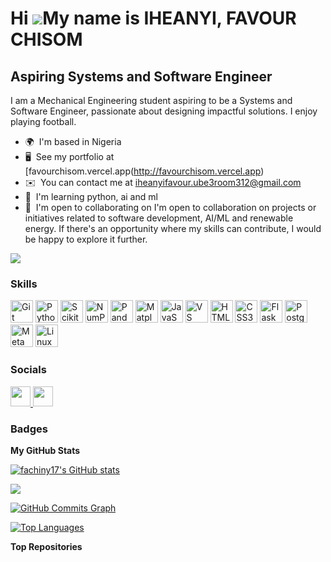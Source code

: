 Hi ![](https://user-images.githubusercontent.com/18350557/176309783-0785949b-9127-417c-8b55-ab5a4333674e.gif)My name is IHEANYI, FAVOUR CHISOM
==============================================================================================================================================

Aspiring Systems and Software Engineer
--------------------------------------

I am a Mechanical Engineering student aspiring to be a Systems and Software Engineer, passionate about designing impactful solutions. I enjoy playing football.

* 🌍  I'm based in Nigeria
* 🖥️  See my portfolio at [favourchisom.vercel.app(http://favourchisom.vercel.app)
* ✉️  You can contact me at [iheanyifavour.ube3room312@gmail.com](mailto:iheanyifavour.ube3room312@gmail.com)
* 🧠  I'm learning python, ai and ml
* 🤝  I'm open to collaborating on I'm open to collaboration on projects or initiatives related to software development, AI/ML and renewable energy. If there's an opportunity where my skills can contribute, I would be happy to explore it further.

<a href="https://www.github.com/fachiny17" target="_blank" rel="noreferrer"><img
src="https://img.shields.io/github/followers/fachiny17?logo=github&style=for-the-badge&color=0891b2&labelColor=1c1917" /></a>

### Skills


<p align="left">
<a href="https://git-scm.com/" target="_blank" rel="noreferrer"><img src="https://raw.githubusercontent.com/danielcranney/readme-generator/main/public/icons/skills/git-colored.svg" width="36" height="36" alt="Git" /></a>
<a href="https://www.python.org/" target="_blank" rel="noreferrer"><img src="https://raw.githubusercontent.com/danielcranney/readme-generator/main/public/icons/skills/python-colored.svg" width="36" height="36" alt="Python" /></a>
<a href="https://scikit-learn.org/" target="_blank" rel="noreferrer"><img src="https://img.shields.io/badge/scikit--learn-%23F7931E.svg?style=for-the-badge&logo=scikit-learn&logoColor=white" width="auto" height="36" alt="Scikit-learn" /></a>
<a href="https://numpy.org/" target="_blank" rel="noreferrer"><img src="https://img.shields.io/badge/numpy-%23013243.svg?style=for-the-badge&logo=numpy&logoColor=white" width="auto" height="36" alt="NumPy" /></a>
<a href="https://pandas.pydata.org/" target="_blank" rel="noreferrer"><img src="https://img.shields.io/badge/pandas-%23150458.svg?style=for-the-badge&logo=pandas&logoColor=white" width="auto" height="36" alt="Pandas" /></a>
<a href="https://matplotlib.org/" target="_blank" rel="noreferrer"><img src="https://img.shields.io/badge/Matplotlib-%23ffffff.svg?style=for-the-badge&logo=Matplotlib&logoColor=black" width="auto" height="36" alt="Matplotlib" /></a>
<a href="https://developer.mozilla.org/en-US/docs/Web/JavaScript" target="_blank" rel="noreferrer"><img src="https://raw.githubusercontent.com/danielcranney/readme-generator/main/public/icons/skills/javascript-colored.svg" width="36" height="36" alt="JavaScript" /></a>
<a href="https://code.visualstudio.com/" target="_blank" rel="noreferrer"><img src="https://raw.githubusercontent.com/danielcranney/readme-generator/main/public/icons/skills/visualstudiocode.svg" width="36" height="36" alt="VS Code" /></a>
<a href="https://developer.mozilla.org/en-US/docs/Glossary/HTML5" target="_blank" rel="noreferrer"><img src="https://raw.githubusercontent.com/danielcranney/readme-generator/main/public/icons/skills/html5-colored.svg" width="36" height="36" alt="HTML5" /></a>
<a href="https://www.w3.org/TR/CSS/#css" target="_blank" rel="noreferrer"><img src="https://raw.githubusercontent.com/danielcranney/readme-generator/main/public/icons/skills/css3-colored.svg" width="36" height="36" alt="CSS3" /></a>
<a href="https://flask.palletsprojects.com/en/2.0.x/" target="_blank" rel="noreferrer"><img src="https://raw.githubusercontent.com/danielcranney/readme-generator/main/public/icons/skills/flask-colored-dark.svg" width="36" height="36" alt="Flask" /></a>
<a href="https://www.postgresql.org/" target="_blank" rel="noreferrer"><img src="https://raw.githubusercontent.com/danielcranney/readme-generator/main/public/icons/skills/postgresql-colored.svg" width="36" height="36" alt="PostgreSQL" /></a><a href="https://metamask.io/" target="_blank" rel="noreferrer"><img src="https://raw.githubusercontent.com/danielcranney/readme-generator/main/public/icons/skills/metamask-colored.svg" width="36" height="36" alt="MetaMask" /></a>
<a href="https://www.linux.org" target="_blank" rel="noreferrer"><img src="https://raw.githubusercontent.com/danielcranney/readme-generator/main/public/icons/skills/linux-colored.svg" width="36" height="36" alt="Linux" /></a>
</p>


### Socials

<p align="left"> <a href="https://www.github.com/fachiny17" target="_blank" rel="noreferrer"> <picture> <source media="(prefers-color-scheme: dark)" srcset="https://raw.githubusercontent.com/danielcranney/readme-generator/main/public/icons/socials/github-dark.svg" /> <source media="(prefers-color-scheme: light)" srcset="https://raw.githubusercontent.com/danielcranney/readme-generator/main/public/icons/socials/github.svg" /> <img src="https://raw.githubusercontent.com/danielcranney/readme-generator/main/public/icons/socials/github.svg" width="32" height="32" /> </picture> </a> <a href="https://www.linkedin.com/in/fachiny17" target="_blank" rel="noreferrer"> <picture> <source media="(prefers-color-scheme: dark)" srcset="https://raw.githubusercontent.com/danielcranney/readme-generator/main/public/icons/socials/linkedin-dark.svg" /> <source media="(prefers-color-scheme: light)" srcset="https://raw.githubusercontent.com/danielcranney/readme-generator/main/public/icons/socials/linkedin.svg" /> <img src="https://raw.githubusercontent.com/danielcranney/readme-generator/main/public/icons/socials/linkedin.svg" width="32" height="32" /> </picture> </a></p>

### Badges

<b>My GitHub Stats</b>

<a href="http://www.github.com/fachiny17"><img src="https://github-readme-stats.vercel.app/api?username=fachiny17&show_icons=true&hide=&count_private=true&title_color=0891b2&text_color=ffffff&icon_color=0891b2&bg_color=1c1917&hide_border=true&show_icons=true" alt="fachiny17's GitHub stats" /></a>

<a href="http://www.github.com/fachiny17"><img src="https://github-readme-streak-stats.herokuapp.com/?user=fachiny17&stroke=ffffff&background=1c1917&ring=0891b2&fire=0891b2&currStreakNum=ffffff&currStreakLabel=0891b2&sideNums=ffffff&sideLabels=ffffff&dates=ffffff&hide_border=true" /></a>

<a href="http://www.github.com/fachiny17"><img src="https://github-readme-activity-graph.cyclic.app/graph?username=fachiny17&bg_color=1c1917&color=ffffff&line=0891b2&point=ffffff&area_color=1c1917&area=true&hide_border=true&custom_title=GitHub%20Commits%20Graph" alt="GitHub Commits Graph" /></a>

<a href="https://github.com/fachiny17" align="left"><img src="https://github-readme-stats.vercel.app/api/top-langs/?username=fachiny17&langs_count=10&title_color=0891b2&text_color=ffffff&icon_color=0891b2&bg_color=1c1917&hide_border=true&locale=en&custom_title=Top%20%Languages" alt="Top Languages" /></a>

<b>Top Repositories</b>

<div width="100%" align="center"></div><br /><br /><br /><br /><br /><br /><br />
